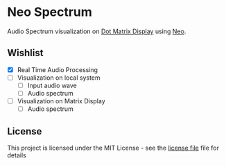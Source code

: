 # Neo Spectrum

Audio Spectrum visualization on [Dot Matrix Display](https://raw.githubusercontent.com/rpidanny/assets/master/Neo/MAX7219-Matrix.jpeg) using [Neo](https://github.com/rpidanny/Neo).

## Wishlist

* [x] Real Time Audio Processing
* [ ] Visualization on local system
  * [ ] Input audio wave
  * [ ] Audio spectrum
* [ ] Visualization on Matrix Display
  * [ ] Audio spectrum

## License

This project is licensed under the MIT License - see the [license file](LICENSE) file for details